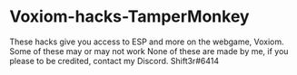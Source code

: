 # Voxiom-hacks-TamperMonkey
These hacks give you access to ESP and more on the webgame, Voxiom.
Some of these may or may not work
None of these are made by me, if you please to be credited, contact my Discord. Shift3r#6414
